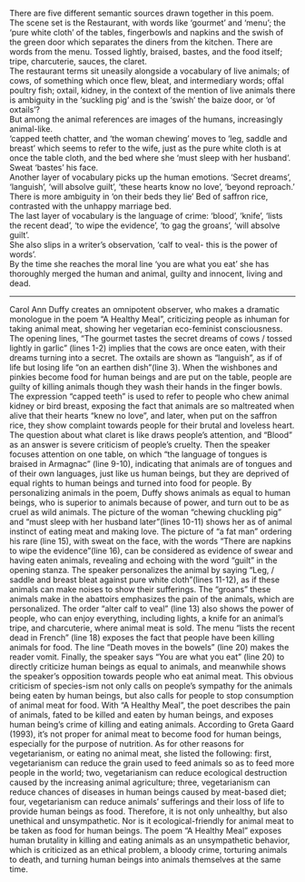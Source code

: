There are five different semantic sources drawn together in this poem.  
The scene set is the Restaurant, with words like ‘gourmet’ and ‘menu’; the ‘pure white cloth’ of the tables, fingerbowls and napkins and the swish of the green door which separates the diners from the kitchen. There are words from the menu. Tossed lightly, braised, bastes, and the food itself; tripe, charcuterie, sauces, the claret.  
The restaurant terms sit uneasily alongside a vocabulary of live animals; of cows, of something which once flew, bleat, and intermediary words; offal poultry fish; oxtail, kidney, in the context of the mention of live animals there is ambiguity in the ‘suckling pig’ and is the ‘swish’ the baize door, or ‘of oxtails’?  
But among the animal references are images of the humans, increasingly animal-like.  
‘capped teeth chatter, and ‘the woman chewing’ moves to ‘leg, saddle and breast’ which seems to refer to the wife, just as the pure white cloth is at once the table cloth, and the bed where she ‘must sleep with her husband’. Sweat ‘bastes’ his face.  
Another layer of vocabulary picks up the human emotions. ‘Secret dreams’, ‘languish’, ‘will absolve guilt’, ‘these hearts know no love’, ‘beyond reproach.’ There is more ambiguity in ‘on their beds they lie’ Bed of saffron rice, contrasted with the unhappy marriage bed.  
The last layer of vocabulary is the language of crime: ‘blood’, ‘knife’, ‘lists the recent dead’, ‘to wipe the evidence’, ‘to gag the groans’, ‘will absolve guilt’.  
She also slips in a writer’s observation, ‘calf to veal- this is the power of words’.  
By the time she reaches the moral line ‘you are what you eat’ she has thoroughly merged the human and animal, guilty and innocent, living and dead.

---

Carol Ann Duffy creates an omnipotent observer, who makes a dramatic monologue in the poem “A Healthy Meal”, criticizing people as inhuman for taking animal meat, showing her vegetarian eco-feminist consciousness. The opening lines, “The gourmet tastes the secret dreams of cows / tossed lightly in garlic” (lines 1-2) implies that the cows are once eaten, with their dreams turning into a secret. The oxtails are shown as “languish”, as if of life but losing life “on an earthen dish”(line 3). When the wishbones and pinkies become food for human beings and are put on the table, people are guilty of killing animals though they wash their hands in the finger bowls. The expression “capped teeth” is used to refer to people who chew animal kidney or bird breast, exposing the fact that animals are so maltreated when alive that their hearts “knew no love”, and later, when put on the saffron rice, they show complaint towards people for their brutal and loveless heart. The question about what claret is like draws people’s attention, and “Blood” as an answer is severe criticism of people’s cruelty. Then the speaker focuses attention on one table, on which “the language of tongues is braised in Armagnac” (line 9-10), indicating that animals are of tongues and of their own languages, just like us human beings, but they are deprived of equal rights to human beings and turned into food for people. By personalizing animals in the poem, Duffy shows animals as equal to human beings, who is superior to animals because of power, and turn out to be as cruel as wild animals. The picture of the woman “chewing chuckling pig” and “must sleep with her husband later”(lines 10-11) shows her as of animal instinct of eating meat and making love. The picture of “a fat man” ordering his rare (line 15), with sweat on the face, with the words “There are napkins to wipe the evidence”(line 16), can be considered as evidence of swear and having eaten animals, revealing and echoing with the word “guilt” in the opening stanza. The speaker personalizes the animal by saying “Leg, / saddle and breast bleat against pure white cloth”(lines 11-12), as if these animals can make noises to show their sufferings. The “groans” these animals make in the abattoirs emphasizes the pain of the animals, which are personalized. The order “alter calf to veal” (line 13) also shows the power of people, who can enjoy everything, including lights, a knife for an animal’s tripe, and charcuterie, where animal meat is sold. The menu “lists the recent dead in French” (line 18) exposes the fact that people have been killing animals for food. The line “Death moves in the bowels” (line 20) makes the reader vomit. Finally, the speaker says “You are what you eat” (line 20) to directly criticize human beings as equal to animals, and meanwhile shows the speaker’s opposition towards people who eat animal meat. This obvious criticism of species-ism not only calls on people’s sympathy for the animals being eaten by human beings, but also calls for people to stop consumption of animal meat for food. With “A Healthy Meal”, the poet describes the pain of animals, fated to be killed and eaten by human beings, and exposes human being’s crime of killing and eating animals. According to Greta Gaard (1993), it’s not proper for animal meat to become food for human beings, especially for the purpose of nutrition. As for other reasons for vegetarianism, or eating no animal meat, she listed the following: first, vegetarianism can reduce the grain used to feed animals so as to feed more people in the world; two, vegetarianism can reduce ecological destruction caused by the increasing animal agriculture; three, vegetarianism can reduce chances of diseases in human beings caused by meat-based diet; four, vegetarianism can reduce animals’ sufferings and their loss of life to provide human beings as food. Therefore, it is not only unhealthy, but also unethical and unsympathetic. Nor is it ecological-friendly for animal meat to be taken as food for human beings. The poem “A Healthy Meal” exposes human brutality in killing and eating animals as an unsympathetic behavior, which is criticized as an ethical problem, a bloody crime, torturing animals to death, and turning human beings into animals themselves at the same time.